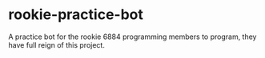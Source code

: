 # rookie-practice-bot
A practice bot for the rookie 6884 programming members to program, they have full reign of this project.
